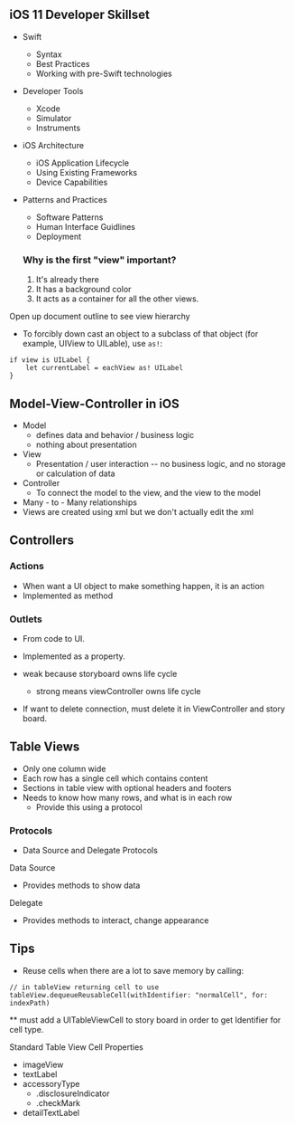 ## iOS 11 Developer Skillset

* Swift
  * Syntax
  * Best Practices
  * Working with pre-Swift technologies
* Developer Tools
  * Xcode
  * Simulator
  * Instruments
* iOS Architecture
  * iOS Application Lifecycle
  * Using Existing Frameworks
  * Device Capabilities
* Patterns and Practices
  * Software Patterns
  * Human Interface Guidlines
  * Deployment


  ### Why is the first "view" important?
  1. It's already there
  2. It has a background color
  3. It acts as a container for all the other views.

Open up document outline to see view hierarchy

* To forcibly down cast an object to a subclass of that object (for example, UIView to UILable), use `as!`:

```
if view is UILabel {
    let currentLabel = eachView as! UILabel
}
```

## Model-View-Controller in iOS

* Model
    * defines data and behavior / business logic
    * nothing about presentation
* View
    * Presentation / user interaction -- no business logic, and no storage or calculation of data
* Controller
    * To connect the model to the view, and the view to the model
* Many - to - Many relationships
* Views are created using xml but we don't actually edit the xml

## Controllers

### Actions
* When want a UI object to make something happen, it is an action
* Implemented as method

### Outlets
* From code to UI.
* Implemented as a property.
* weak because storyboard owns life cycle 
    * strong means viewController owns life cycle

* If want to delete connection, must delete it in ViewController and story board.

## Table Views
* Only one column wide
* Each row has a single cell which contains content
* Sections in table view with optional headers and footers
* Needs to know how many rows, and what is in each row
    * Provide this using a protocol

### Protocols
* Data Source and Delegate Protocols

Data Source
* Provides methods to show data

Delegate
* Provides methods to interact, change appearance

## Tips

* Reuse cells when there are a lot to save memory by calling: 

```
// in tableView returning cell to use
tableView.dequeueReusableCell(withIdentifier: "normalCell", for: indexPath)
```

** must add a UITableViewCell to story board in order to get Identifier for cell type.

Standard Table View Cell Properties
* imageView
* textLabel
* accessoryType
    * .disclosureIndicator
    * .checkMark
* detailTextLabel



